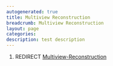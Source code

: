 ```yaml
---
autogenerated: true
title: Multiview Reconstruction
breadcrumb: Multiview Reconstruction
layout: page
categories: 
description: test description
---
```


1.  REDIRECT [Multiview-Reconstruction](Multiview-Reconstruction )
